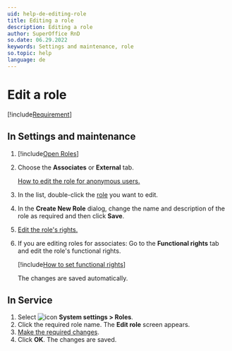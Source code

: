 ```yaml
---
uid: help-de-editing-role
title: Editing a role
description: Editing a role
author: SuperOffice RnD
so.date: 06.29.2022
keywords: Settings and maintenance, role
so.topic: help
language: de
---
```


# Edit a role

[!include[Requirement](../includes/note-anon-req.md)]

## In Settings and maintenance

1. [!include[Open Roles](includes/open-roles.md)]

2. Choose the **Associates** or **External** tab.

    [How to edit the role for anonymous users.][1]

3. In the list, double-click the [role][3] you want to edit.

4. In the **Create New Role** dialog, change the name and description of the role as required and then click **Save**.

5. [Edit the role's rights.][4]

6. If you are editing roles for associates: Go to the **Functional rights** tab and edit the role's functional rights.

    [!include[How to set functional rights](includes/add-remove-right.md)]

    The changes are saved automatically.

## In Service

1. Select ![icon][img1] **System settings > Roles**.
2. Click the required role name. The **Edit role** screen appears.
3. [Make the required changes][2].
4. Click **OK**. The changes are saved.

<!-- Referenced links -->
[1]: edit-rights-for-anonymous-users.md
[3]: index.md
[2]: create-role.md#service
[4]: set-data-rights-for-role.md

<!-- Referenced images -->
[img1]: ../../../../../media/icons/settings-small.png

